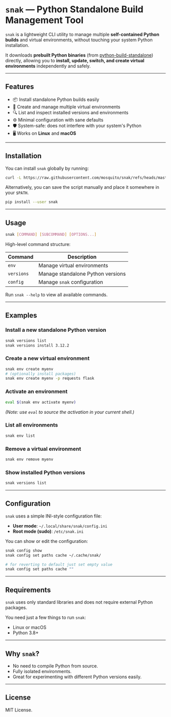 # `snak` — Python Standalone Build Management Tool

`snak` is a lightweight CLI utility to manage multiple **self-contained Python builds** and virtual environments,
without touching your system Python installation.

It downloads **prebuilt Python binaries**
(from [python-build-standalone](https://github.com/astral-sh/python-build-standalone)) directly, allowing you
to **install, update, switch, and create virtual environments** independently and safely.

---

## Features

* 📦 Install standalone Python builds easily
* 🔄 Create and manage multiple virtual environments
* 🔍 List and inspect installed versions and environments
* ⚙️ Minimal configuration with sane defaults
* 🛡️ System-safe: does not interfere with your system's Python
* 🖥️ Works on **Linux** and **macOS**

---

## Installation

You can install `snak` globally by running:

```bash
curl -L https://raw.githubusercontent.com/mosquito/snak/refs/heads/master/src/snak.py | sudo install -Dm 755 /dev/stdin /usr/local/bin/snak
```

Alternatively, you can save the script manually and place it somewhere in your `$PATH`.

```bash
pip install --user snak
```

---

## Usage

```bash
snak [COMMAND] [SUBCOMMAND] [OPTIONS...]
```

High-level command structure:

| Command    | Description                       |
| ---------- | --------------------------------- |
| `env`      | Manage virtual environments       |
| `versions` | Manage standalone Python versions |
| `config`   | Manage `snak` configuration       |

Run `snak --help` to view all available commands.

---

## Examples

### Install a new standalone Python version

```bash
snak versions list
snak versions install 3.12.2
```

### Create a new virtual environment

```bash
snak env create myenv
# (optionally install packages)
snak env create myenv -p requests flask
```

### Activate an environment

```bash
eval $(snak env activate myenv)
```

*(Note: use `eval` to source the activation in your current shell.)*

### List all environments

```bash
snak env list
```

### Remove a virtual environment

```bash
snak env remove myenv
```

### Show installed Python versions

```bash
snak versions list
```

---

## Configuration

`snak` uses a simple INI-style configuration file:

* **User mode**: `~/.local/share/snak/config.ini`
* **Root mode (sudo)**: `/etc/snak.ini`

You can show or edit the configuration:

```bash
snak config show
snak config set paths cache ~/.cache/snak/

# for reverting to default just set empty value
snak config set paths cache ""
```

---

## Requirements

`snak` uses only standard libraries and does not require external Python packages.

You need just a few things to run `snak`:

* Linux or macOS
* Python 3.8+

---

## Why `snak`?

* No need to compile Python from source.
* Fully isolated environments.
* Great for experimenting with different Python versions easily.

---

## License

MIT License.
